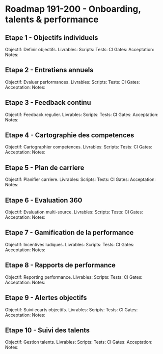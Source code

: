 # Roadmap 191-200 - Onboarding, talents & performance

## Etape 1 - Objectifs individuels
Objectif: Definir objectifs.
Livrables:
Scripts:
Tests:
CI Gates:
Acceptation:
Notes:

## Etape 2 - Entretiens annuels
Objectif: Evaluer performances.
Livrables:
Scripts:
Tests:
CI Gates:
Acceptation:
Notes:

## Etape 3 - Feedback continu
Objectif: Feedback regulier.
Livrables:
Scripts:
Tests:
CI Gates:
Acceptation:
Notes:

## Etape 4 - Cartographie des competences
Objectif: Cartographier competences.
Livrables:
Scripts:
Tests:
CI Gates:
Acceptation:
Notes:

## Etape 5 - Plan de carriere
Objectif: Planifier carriere.
Livrables:
Scripts:
Tests:
CI Gates:
Acceptation:
Notes:

## Etape 6 - Evaluation 360
Objectif: Evaluation multi-source.
Livrables:
Scripts:
Tests:
CI Gates:
Acceptation:
Notes:

## Etape 7 - Gamification de la performance
Objectif: Incentives ludiques.
Livrables:
Scripts:
Tests:
CI Gates:
Acceptation:
Notes:

## Etape 8 - Rapports de performance
Objectif: Reporting performance.
Livrables:
Scripts:
Tests:
CI Gates:
Acceptation:
Notes:

## Etape 9 - Alertes objectifs
Objectif: Suivi ecarts objectifs.
Livrables:
Scripts:
Tests:
CI Gates:
Acceptation:
Notes:

## Etape 10 - Suivi des talents
Objectif: Gestion talents.
Livrables:
Scripts:
Tests:
CI Gates:
Acceptation:
Notes:
